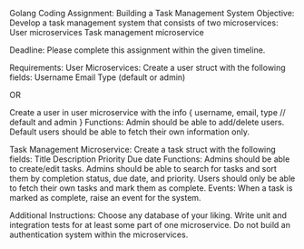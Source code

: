Golang Coding Assignment: Building a Task Management System
Objective:
Develop a task management system that consists of two microservices:
User microservices
Task management microservice

Deadline:
Please complete this assignment within the given timeline.

Requirements:
User Microservices:
Create a user struct with the following fields:
Username
Email
Type (default or admin)

OR

Create a user in user microservice with the info 
{ 
username, 
email, 
type // default and admin 
}
Functions:
Admin should be able to add/delete users.
Default users should be able to fetch their own information only.


Task Management Microservice:
Create a task struct with the following fields:
Title
Description
Priority
Due date
Functions:
Admins should be able to create/edit tasks.
Admins should be able to search for tasks and sort them by completion status, due date, and priority.
Users should only be able to fetch their own tasks and mark them as complete.
Events:
When a task is marked as complete, raise an event for the system.

Additional Instructions:
Choose any database of your liking.
Write unit and integration tests for at least some part of one microservice.
Do not build an authentication system within the microservices.

